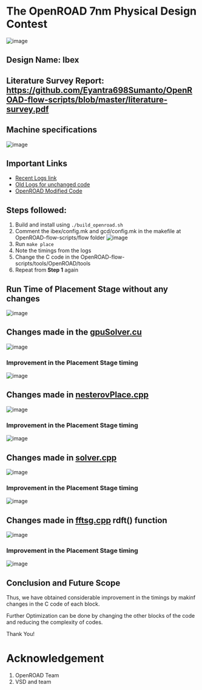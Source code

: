 # The OpenROAD 7nm Physical Design Contest
![image](https://user-images.githubusercontent.com/58599984/228327823-912ba30d-0127-468c-af0b-c41706387346.png)
## Design Name: Ibex
## Literature Survey Report: https://github.com/Eyantra698Sumanto/OpenROAD-flow-scripts/blob/master/literature-survey.pdf
## Machine specifications
![image](https://user-images.githubusercontent.com/58599984/228325923-3019c0ab-cfc3-4a31-a623-b8bd8680f7fb.png)
## Important Links 
- [Recent Logs link](https://github.com/Eyantra698Sumanto/OpenROAD-flow-scripts/tree/7nmcontest/flow/log/asap7/ibex/base)
- [Old Logs for unchanged code](https://github.com/Eyantra698Sumanto/OpenROAD-flow-scripts/tree/7nmcontest/flow/oldlog/asap7/ibex/base)
- [OpenROAD Modified Code](https://github.com/Eyantra698Sumanto/OpenROAD-flow-scripts/tree/7nmcontest/tools/OpenROAD1/src/gpl/src)
## Steps followed:
1. Build and install using ```./build_openroad.sh```
2. Comment the ibex/config.mk and gcd/config.mk in the makefile at OpenROAD-flow-scripts/flow folder
  ![image](https://user-images.githubusercontent.com/58599984/228327031-cf9a1bd6-083f-421e-bc1e-d17425440b0d.png)
3. Run ```make place```
4. Note the timings from the logs
5. Change the C code in the OpenROAD-flow-scripts/tools/OpenROAD/tools
6. Repeat from **Step 1** again
## Run Time of Placement Stage without any changes
![image](https://user-images.githubusercontent.com/58599984/228294893-6f5bfca1-6386-42da-9984-0972c6a86e2b.png)
## Changes made in the [gpuSolver.cu](https://github.com/Eyantra698Sumanto/OpenROAD-flow-scripts/tree/7nmcontest/tools/OpenROAD1/src/gpl/src)
![image](https://user-images.githubusercontent.com/58599984/228294648-7c1df1da-ca05-454f-8cf7-8aec489ac4b5.png)


### Improvement in the Placement Stage timing
![image](https://user-images.githubusercontent.com/58599984/228300190-5390745f-affb-45b8-99f0-7465afaf3bba.png)

## Changes made in [nesterovPlace.cpp](https://github.com/Eyantra698Sumanto/OpenROAD-flow-scripts/tree/7nmcontest/tools/OpenROAD1/src/gpl/src)
![image](https://user-images.githubusercontent.com/58599984/228318635-0d807721-50e5-43c9-8b89-e968c676301a.png)

### Improvement in the Placement Stage timing
![image](https://user-images.githubusercontent.com/58599984/228318784-6d66e01f-953c-4f8b-95b7-022c0f16a582.png)

## Changes made in [solver.cpp](https://github.com/Eyantra698Sumanto/OpenROAD-flow-scripts/tree/7nmcontest/tools/OpenROAD1/src/gpl/src)
![image](https://user-images.githubusercontent.com/58599984/228338100-e357c884-8731-41ab-96a8-e6cfcba29169.png)

### Improvement in the Placement Stage timing
![image](https://user-images.githubusercontent.com/58599984/228324932-738966d1-c5aa-481c-849c-eb550c3a912e.png)

## Changes made in [fftsg.cpp](https://github.com/Eyantra698Sumanto/OpenROAD-flow-scripts/tree/7nmcontest/tools/OpenROAD1/src/gpl/src) rdft() function
![image](https://user-images.githubusercontent.com/58599984/228340068-a972819b-7efd-45c1-8b33-170c0901b5f5.png)

### Improvement in the Placement Stage timing
![image](https://user-images.githubusercontent.com/58599984/228339817-daa6aee9-70d0-46d2-8ded-62c77061b3eb.png)

## Conclusion and Future Scope
Thus, we have obtained considerable improvement in the timings by makinf changes in the C code of each block.

Further Optimization can be done by changing the other blocks of the code and reducing the complexity of codes.

Thank You!
# Acknowledgement
1. OpenROAD Team
2. VSD and team
